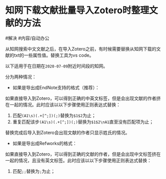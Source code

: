 # 知网下载文献批量导入Zotero时整理文献的方法


#解决 
#内容/自动办公

从知网搜索中文文献之后，在导入Zotero之前，有时候需要替换从知网下载的文献的txt的一些属性值。替换工具为vs code。

以下适用于在日期在`2020-07-09`附近时间段的知网。

分为两种情况：

-   如果是导出成EndNote支持的格式（推荐）：

如果直接导入到Zotero，可以得到正确的中英文标签，但是会出现文献的作者挤在一起的情况。此时应该以以下步骤使用正则表达式替换：

1.  匹配`(A1\s)(.+[^;])(;)`替换为`$1$2`为止；
2.  重复匹配该步`(A1\s)(.+[^;])(;)`替换为`$1$2\nA1`直至没有匹配项为止；

替换完成后导入到Zotero会出现文献的作者只显示姓氏的情况。

-   如果是导出成Refworks的格式：

如果直接导入到Zotero，可以得到正确的文献的作者，但是会出现中文标签挤在一起的情况，且没有英文标签。此时应该以以下步骤使用正则表达式替换：

1.  匹配`;;`替换为`;`为止；